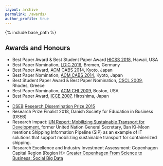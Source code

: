 ```yaml
---
layout: archive
permalink: /awards/
author_profile: true
---
```



{% include base_path %}


<!-- Section: about -->
<section id="awards" class="home-section parallax-window" data-parallax="scroll">
  <div class="heading-about">
    <div class="container  w-100 p-0 m-0">
      <div class="row">
        <div class="col-lg-8 col-lg-offset-2 m-0">
          <div class="wow bounceInDown" data-wow-delay="0.4s">
            <div class="section-heading">
              <h2 class="text-left">Awards and Honours</h2>
            </div>
          </div>
        </div>
      </div>
    </div>
  </div>
  <div class="container p-0 m-0">
    <div class="row">
      <div class="col-xs-12 col-sm-12 col-md-12">
        <div class="wow bounceInUp" data-wow-delay="0.2s">
          <div class="team">
            <div class="inner">
              <ul class="lists p-0">                
			          <li>Best Paper Award & Best Student Paper Award <a href="http://hicss.hawaii.edu/" target="blank">HICSS 2018</a>, Hawaii, USA</li>
		            <li>Best Paper Nomination, <a href="http://ldic-conference.org/" target="blank">LDIC 2016</a>, Bremen, Germany</li>
                <li>Best Paper Award, <a href="http://cabs.acm.org/2014/" target="blank">ACM CABS 2014</a>, Kyoto, Japan</li>
				        <li>Best Paper Nomination, <a href="http://cabs.acm.org/2014/" target="blank">ACM CABS 2014</a>, Kyoto, Japan</li>
                <li>Best Student Paper Award & Best Paper Nomination, <a href="https://www.isls.org/cscl/2009/" target="blank">CSCL 2009</a>, Rhodes, Greece</li>
                <li>Best Paper Nomination, <a href="http://www.chi2009.org/" target="blank">ACM CHI 2009</a>, Boston, USA</li>
                <li>Best Paper Award, <a href="http://www.apsce.net:8080/icceasp/icce2007/" target="blank">ICCE 2007</a>, Hiroshima, Japan</li>
                <li>&nbsp;</li>
                <li><a href="http://www.dseb.dk/" target="blank">DSEB</a> <a href="http://www.tilmeld.dk/CBSprize2015/dseb-research-dissemination-prize.html" target="blank">Research Dissemination Prize 2015</a></li>
                <li>Research Prize Finalist 2018, Danish Society for Education in Business (DSEB)</li>
                <li>Research Impact:  <a href="https://www.dropbox.com/s/2r5al2re7d1h038/mobilizing-sustainable-transport-for-development-en.pdf?dl=0" target="blank">UN Report: Mobilizing Sustainable Transport for Development, </a>former United Nation General Secretary, Ban Ki-Moon mentions Shipping Information Pipeline (SIP) as an example of IT solutions that support mobilizing sustainable transport for containerized shipping. </li>
                <li>Research Excellence and Industry Investment Assessment: Copenhagen Capital Region (Region H):  <a href="http://www.greatercph.dk/science-to-business/materialer/faktaark" target="blank">Greater Copenhagen From Science to Business: Social Big Data</a></li>
              </ul>
            </div>
          </div>
        </div>
      </div>
    </div>
  </div>
</section>
<!-- /Section: about -->
